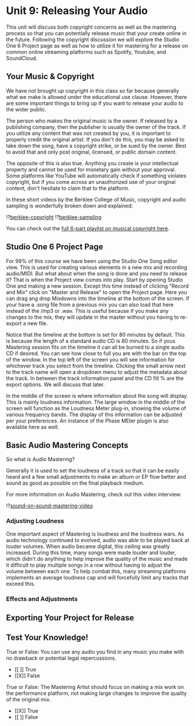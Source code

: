 # Unit 9: Releasing Your Audio

This unit will discuss both copyright concerns as well as the mastering process so that you can potentially release music that your create online in the future. Following the copyright discussion we will explore the Studio One 6 Project page as well as how to utilize it for mastering for a release on common online streaming platforms such as Spotify, Youtube, and SoundCloud.

## Your Music & Copyright

We have not brought up copyright in this class so far because generally what we make is allowed under the educational use clause. However, there are some important things to bring up if you want to release your audio to the wider public.

The person who makes the original music is the owner. If released by a publishing company, then the publisher is usually the owner of the track. If you utilize any content that was not created by you, it is important to properly credit the original artist. If you don't do this, you may be asked to take down the song, have a copyright strike, or be sued by the owner. Best to avoid that and only post original, licensed, or public domain content.

The opposite of this is also true. Anything you create is your intellectual property and cannot be used for monetary gain without your approval. Some platforms like YouTube will automatically check if something violates copyright, but if you come across an unauthorized use of your original content, don't hesitate to claim that to the platform.

In these short videos by the Berklee College of Music, copyright and audio sampling is wonderfully broken down and explained:

!?[berklee-copyright](https://www.youtube.com/watch?v=tQbJLvli9AY) !?[berklee-sampling](https://www.youtube.com/watch?v=RwR5PcddsIc)

You can check out the [full 6-part playlist on musical copyright here](https://youtube.com/playlist?list=PL1wHeEmBdcWTFbkxKWZ8A9BQGvxv74gPw).

## Studio One 6 Project Page

For 99% of this course we have been using the Studio One Song editor view. This is used for creating various elements in a new mix and recording audio/MIDI. But what about when the song is done and you need to release it? That is when the Project view comes into play. Start by opening Studio One and making a new session. Except this time instead of clicking "Record and Mix" click on "Master and Release" to open the Project page. Here you can drag ang drop Mixdowns into the timeline at the bottom of the screen. If your have a .song file from a previous mix you can also load that here instead of the /mp3 or .wav. This is useful because if you make any changes to the mix, they will update in the master without you having to re-export a new file.

Notice that the timeline at the bottom is set for 80 minutes by default. This is because the length of a standard audio CD is 80 minutes. So if yous Mastering session fits on the timeline it can all be burned to a single audio CD if desired. You can see how close to full you are with the bar on the top of the window. In the top left of the screen you will see information for whichever track you select from the timeline. Clicking the small arrow next to the track name will open a dropdown menu to adjust the metadata about the track. In between the track information panel and the CD fill % are the export options. We will discuss that later.

In the middle of the screen is where information about the song will display. This is mainly loudness information. The large window in the middle of the screen will function as the Loudness Meter plug-in, showing the volume of various frequency bands. The display of this information can be adjusted per your preferences. An instance of the Phase MEter plugin is also available here as well.

## Basic Audio Mastering Concepts

So what is Audio Mastering?

Generally it is used to set the loudness of a track so that it can be easily heard and a few small adjustments to make an album or EP flow better and sound as good as possible on the final playback medium.

For more information on Audio Mastering, check out this video interview:

!?[sound-on-sound-mastering-video](https://www.youtube.com/watch?v=fx8XQcHnSDY)

### Adjusting Loudness

One important aspect of Mastering is loudness and the loudness wars. As audio technology continued to evolved, audio was able to be played back at louder volumes. When audio became digital, this ceiling was greatly increased. During this time, many songs were made louder and louder, which didn't do anything to help improve the quality of the music and made it difficult to play multiple songs in a row without having to adjust the volume between each one. To help combat this, many streaming platforms implements an average loudness cap and will forcefully limit any tracks that exceed this.

### Effects and Adjustments

## Exporting Your Project for Release

## Test Your Knowledge!

True or False: You can use any audio you find in any music you make with no drawback or potential legal repercussions.

- [[ ]] True
- [[X]] False

True or False: The Mastering Artist should focus on making a mix work on the performance platform, not making large changes to improve the quality of the original mix.

- [[X]] True
- [[ ]] False